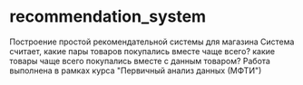 # recommendation_system
Построение простой рекомендательной системы для магазина
Система считает, какие пары товаров покупались вместе чаще всего? какие товары чаще всего покупались вместе с данным товаром?
Работа выполнена в рамках курса "Первичный анализ данных (МФТИ")
